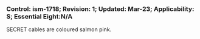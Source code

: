 ### Control: ism-1718; Revision: 1; Updated: Mar-23; Applicability: S; Essential Eight:N/A
<p>SECRET cables are coloured salmon pink.</p>